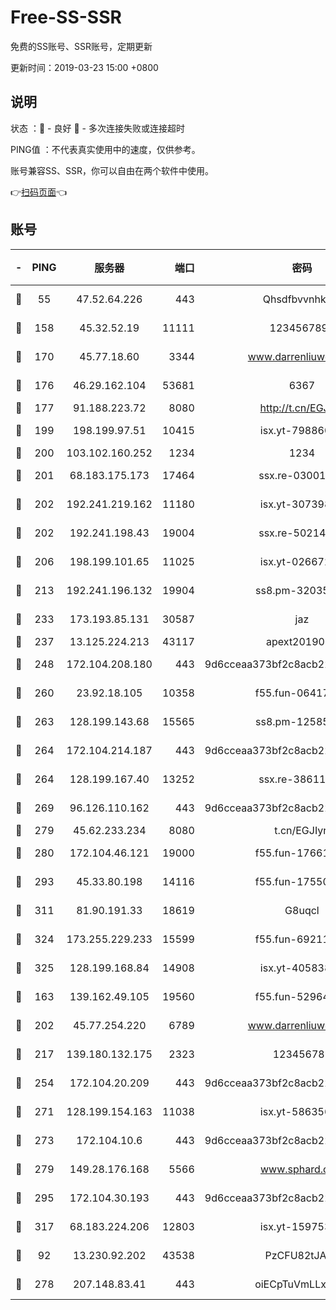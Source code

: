 # Free-SS-SSR

免费的SS账号、SSR账号，定期更新

更新时间：2019-03-23 15:00 +0800

## 说明

状态     ：🙂 - 良好 🙁 - 多次连接失败或连接超时

PING值   ：不代表真实使用中的速度，仅供参考。

账号兼容SS、SSR，你可以自由在两个软件中使用。

👉[扫码页面](https://liesauer.github.io/Free-SS-SSR/)👈

## 账号

|-|PING|服务器|端口|密码|加密方式|区域|
|:----:|:----:|:-----:|-----:|:----:|:----:|:----:|
|🙂|55|47.52.64.226|443|Qhsdfbvvnhkm1|aes-256-cfb|HK|
|🙂|158|45.32.52.19|11111|1234567890|aes-256-cfb|JP|
|🙂|170|45.77.18.60|3344|www.darrenliuwei.com|aes-256-cfb|JP|
|🙂|176|46.29.162.104|53681|6367|aes-256-ctr|RU|
|🙂|177|91.188.223.72|8080|http://t.cn/EGJIyrl|rc4-md5|RU|
|🙂|199|198.199.97.51|10415|isx.yt-79886038|aes-256-cfb|US|
|🙂|200|103.102.160.252|1234|1234|rc4-md5|JP|
|🙂|201|68.183.175.173|17464|ssx.re-03001510|aes-256-cfb|US|
|🙂|202|192.241.219.162|11180|isx.yt-30739892|aes-256-cfb|US|
|🙂|202|192.241.198.43|19004|ssx.re-50214186|aes-256-cfb|US|
|🙂|206|198.199.101.65|11025|isx.yt-02667200|aes-256-cfb|US|
|🙂|213|192.241.196.132|19904|ss8.pm-32035389|aes-256-cfb|US|
|🙂|233|173.193.85.131|30587|jaz|aes-256-cfb|US|
|🙂|237|13.125.224.213|43117|apext2019005|chacha20|KR|
|🙂|248|172.104.208.180|443|9d6cceaa373bf2c8acb22e60b6a58be6|aes-256-cfb|US|
|🙂|260|23.92.18.105|10358|f55.fun-06417508|aes-256-cfb|US|
|🙂|263|128.199.143.68|15565|ss8.pm-12585691|aes-256-cfb|SG|
|🙂|264|172.104.214.187|443|9d6cceaa373bf2c8acb22e60b6a58be6|aes-256-cfb|US|
|🙂|264|128.199.167.40|13252|ssx.re-38611403|aes-256-cfb|SG|
|🙂|269|96.126.110.162|443|9d6cceaa373bf2c8acb22e60b6a58be6|aes-256-cfb|US|
|🙂|279|45.62.233.234|8080|t.cn/EGJIyrl|rc4-md5|CA|
|🙂|280|172.104.46.121|19000|f55.fun-17661164|aes-256-cfb|SG|
|🙂|293|45.33.80.198|14116|f55.fun-17550990|aes-256-cfb|US|
|🙂|311|81.90.191.33|18619|G8uqcl|aes-256-cfb|US|
|🙂|324|173.255.229.233|15599|f55.fun-69211621|aes-256-cfb|US|
|🙂|325|128.199.168.84|14908|isx.yt-40583854|aes-256-cfb|SG|
|🙂|163|139.162.49.105|19560|f55.fun-52964087|aes-256-cfb|SG|
|🙂|202|45.77.254.220|6789|www.darrenliuwei.com|aes-256-cfb|SG|
|🙂|217|139.180.132.175|2323|123456789|aes-256-cfb|SG|
|🙂|254|172.104.20.209|443|9d6cceaa373bf2c8acb22e60b6a58be6|aes-256-cfb|US|
|🙂|271|128.199.154.163|11038|isx.yt-58635648|aes-256-cfb|SG|
|🙂|273|172.104.10.6|443|9d6cceaa373bf2c8acb22e60b6a58be6|aes-256-cfb|US|
|🙂|279|149.28.176.168|5566|www.sphard.com|aes-256-cfb|AU|
|🙂|295|172.104.30.193|443|9d6cceaa373bf2c8acb22e60b6a58be6|aes-256-cfb|US|
|🙂|317|68.183.224.206|12803|isx.yt-15975345|aes-256-cfb|SG|
|🙁|92|13.230.92.202|43538|PzCFU82tJAdZ|aes-256-cfb|JP|
|🙁|278|207.148.83.41|443|oiECpTuVmLLxk4Ts|aes-256-cfb|AU|
